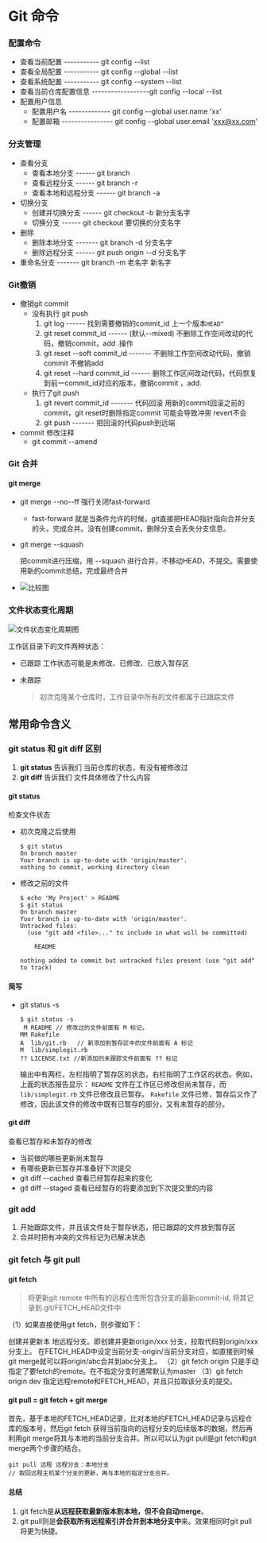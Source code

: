 # Git 命令

### 配置命令

* 查看当前配置 ----------- git config --list
* 查看全局配置 ----------- git config --global --list
* 查看系统配置 ----------- git config --system --list
* 查看当前仓库配置信息 ------------------git config --local --list
* 配置用户信息 
  * 配置用户名 ------------- git config --global user.name 'xx'
  * 配置邮箱  ---------------- git config --global user.email 'xxx@xx.com'

### 分支管理

* 查看分支
  * 查看本地分支 ------ git branch
  * 查看远程分支 ------ git branch -r
  * 查看本地和远程分支 ------ git branch -a
* 切换分支
  * 创建并切换分支 ------ git checkout -b 新分支名字
  * 切换分支 ------ git checkout 要切换的分支名字
* 删除
  * 删除本地分支 ------- git branch -d 分支名字
  * 删除远程分支 ------ git push origin --d 分支名字
* 重命名分支 ------- git branch -m 老名字 新名字

### Git撤销

* 撤销git commit
  * 没有执行 git push
    1. git log ------ 找到需要撤销的commit\_id  上一个版本`HEAD^`
    2. git reset commit\_id  ------  \(默认--mixed\) 不删除工作空间改动的代码，撤销commit，add .操作 
    3. git reset --soft commit\_id ------- 不删除工作空间改动代码，撤销commit 不撤销add
    4. git reset --hard commit\_id ------ 删除工作区间改动代码，代码恢复到前一commit\_id对应的版本，撤销commit ，add.
  * 执行了git push
    1. git revert commit\_id ------- 代码回滚 用新的commit回滚之前的commit，git reset时删除指定commit 可能会导致冲突 revert不会
    2. git push ------- 把回滚的代码push到远端
* commit 修改注释
  * git commit --amend

### Git 合并

#### git merge

* git merge --no--ff 强行关闭fast-forward
  * fast-forward 就是当条件允许的时候，git直接把HEAD指针指向合并分支的头，完成合并。没有创建commit，删除分支会丢失分支信息。
* git merge --squash

  把commit进行压缩，用 --squash 进行合并，不移动HEAD，不提交。需要使用新的commit总结，完成最终合并

* ![&#x6BD4;&#x8F83;&#x56FE;](https://segmentfault.com/img/bVkJAj)

### 文件状态变化周期

![&#x6587;&#x4EF6;&#x72B6;&#x6001;&#x53D8;&#x5316;&#x5468;&#x671F;&#x56FE;](https://git-scm.com/book/en/v2/images/lifecycle.png)

工作区目录下的文件两种状态：

* 已跟踪 工作状态可能是未修改、已修改、已放入暂存区
* 未跟踪

  > 初次克隆某个仓库时，工作目录中所有的文件都属于已跟踪文件

## 常用命令含义

### git status 和 git diff 区别

1. **git status**  告诉我们 当前仓库的状态，有没有被修改过
2. **git diff**   告诉我们 文件具体修改了什么内容

#### git status

检查文件状态

* 初次克隆之后使用

  ```text
  $ git status
  On branch master
  Your branch is up-to-date with 'origin/master'.
  nothing to commit, working directory clean
  ```

* 修改之前的文件

  ```text
  $ echo 'My Project' > README
  $ git status
  On branch master
  Your branch is up-to-date with 'origin/master'.
  Untracked files:
    (use "git add <file>..." to include in what will be committed)

      README

  nothing added to commit but untracked files present (use "git add" to track)
  ```

#### 简写

* git status -s

  ```text
  $ git status -s
   M README // 修改过的文件前面有 M 标记。 
  MM Rakefile
  A  lib/git.rb   // 新添加到暂存区中的文件前面有 A 标记
  M  lib/simplegit.rb
  ?? LICENSE.txt //新添加的未跟踪文件前面有 ?? 标记
  ```

  输出中有两栏，左栏指明了暂存区的状态，右栏指明了工作区的状态。例如，上面的状态报告显示： `README` 文件在工作区已修改但尚未暂存，而 `lib/simplegit.rb` 文件已修改且已暂存。 `Rakefile` 文件已修，暂存后又作了修改，因此该文件的修改中既有已暂存的部分，又有未暂存的部分。

#### git diff

查看已暂存和未暂存的修改

* 当前做的哪些更新尚未暂存
* 有哪些更新已暂存并准备好下次提交   
* git diff --cached 查看已经暂存起来的变化
* git diff --staged  查看已经暂存的将要添加到下次提交里的内容

### git add

1. 开始跟踪文件，并且该文件处于暂存状态，把已跟踪的文件放到暂存区
2. 合并时把有冲突的文件标记为已解决状态

### git fetch 与 git pull

#### git fetch

> 将更新git remote 中所有的远程仓库所包含分支的最新commit-id, 将其记录到.git/FETCH\_HEAD文件中

（1）如果直接使用git fetch，则步骤如下：

创建并更新本 地远程分支。即创建并更新origin/xxx 分支，拉取代码到origin/xxx分支上。 在FETCH\_HEAD中设定当前分支-origin/当前分支对应，如直接到时候git merge就可以将origin/abc合并到abc分支上。 （2）git fetch origin 只是手动指定了要fetch的remote。在不指定分支时通常默认为master （3）git fetch origin dev 指定远程remote和FETCH\_HEAD，并且只拉取该分支的提交。

#### git pull = git fetch + git merge

首先，基于本地的FETCH\_HEAD记录，比对本地的FETCH\_HEAD记录与远程仓库的版本号，然后git fetch 获得当前指向的远程分支的后续版本的数据，然后再利用git merge将其与本地的当前分支合并。所以可以认为git pull是git fetch和git merge两个步骤的结合。

```text
git pull 远程 远程分支：本地分支
// 取回远程主机某个分支的更新，再与本地的指定分支合并。
```

#### 总结

1. git fetch是**从远程获取最新版本到本地，但不会自动merge**。
2. git pull则是**会获取所有远程索引并合并到本地分支中**来。效果相同时git pull将更为快捷。

